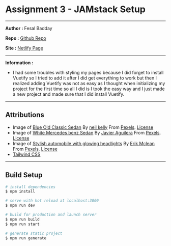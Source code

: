 # Assignment 3 - JAMstack Setup

---

**Author :** Fesal Badday

**Repo :** [Github Repo](https://github.com/FesalBadday/cpnt200-a3)

**Site :** [Netlify Page](https://cpnt200-a3.netlify.app)

---

**Information :**

- I had some troubles with styling my pages because I did forget to install Vuetify so I tried to add it after I did get everything to work but then I realized adding Vuetify was not as easy as I thought when initializing my project for the first time so all I did is I took the easy way and I just made a new project and made sure that I did install Vuetify.

 ---

## Attributions
- Image of [Blue Old Classic Sedan](https://www.pexels.com/photo/blue-sedan-712618/) By [neil kelly](https://www.pexels.com/@peely) From [Pexels](https://www.pexels.com). [License](https://www.pexels.com/license)
- Image of [White Mercedes benz Sedan](https://www.pexels.com/photo/white-mercedes-benz-sedan-2611710) By [Javier Aguilera](https://www.pexels.com/@jamphotography) From [Pexels](https://www.pexels.com). [License](https://www.pexels.com/license)
- Image of [Stylish automobile with glowing headlights](https://www.pexels.com/photo/stylish-automobile-with-glowing-headlights-on-parking-5214397) By [Erik Mclean](https://www.pexels.com/@introspectivedsgn) From [Pexels](https://www.pexels.com). [License](https://www.pexels.com/license)
- [Tailwind CSS](https://tailwindcss.com)

---

## Build Setup

```bash
# install dependencies
$ npm install

# serve with hot reload at localhost:3000
$ npm run dev

# build for production and launch server
$ npm run build
$ npm run start

# generate static project
$ npm run generate
```
